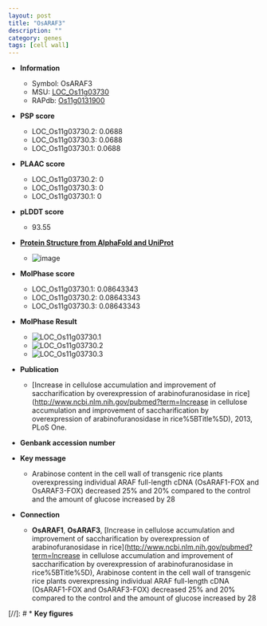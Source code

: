```yaml
---
layout: post
title: "OsARAF3"
description: ""
category: genes
tags: [cell wall]
---
```


* **Information**  
    + Symbol: OsARAF3  
    + MSU: [LOC_Os11g03730](http://rice.plantbiology.msu.edu/cgi-bin/ORF_infopage.cgi?orf=LOC_Os11g03730)  
    + RAPdb: [Os11g0131900](http://rapdb.dna.affrc.go.jp/viewer/gbrowse_details/irgsp1?name=Os11g0131900)  

* **PSP score**  
    + LOC_Os11g03730.2: 0.0688 
    + LOC_Os11g03730.3: 0.0688 
    + LOC_Os11g03730.1: 0.0688 

* **PLAAC score**  
    + LOC_Os11g03730.2: 0 
    + LOC_Os11g03730.3: 0 
    + LOC_Os11g03730.1: 0 

* **pLDDT score**
    + 93.55

* **[Protein Structure from AlphaFold and UniProt](https://www.uniprot.org/uniprotkb/Q2RAZ7/entry#structure)**
    + ![image](https://ricepsp.github.io/images/Q2/AF-Q2RAZ7-F1.png)

* **MolPhase score**
    + LOC_Os11g03730.1: 0.08643343
    + LOC_Os11g03730.2: 0.08643343
    + LOC_Os11g03730.3: 0.08643343

* **MolPhase Result**
    + ![LOC_Os11g03730.1](https://304243504.github.io/Pictures/LOC_Os11g/LOC_Os11g03730.1.png)
    + ![LOC_Os11g03730.2](https://304243504.github.io/Pictures/LOC_Os11g/LOC_Os11g03730.2.png)
    + ![LOC_Os11g03730.3](https://304243504.github.io/Pictures/LOC_Os11g/LOC_Os11g03730.3.png)

* **Publication**  
    + [Increase in cellulose accumulation and improvement of saccharification by overexpression of arabinofuranosidase in rice](http://www.ncbi.nlm.nih.gov/pubmed?term=Increase in cellulose accumulation and improvement of saccharification by overexpression of arabinofuranosidase in rice%5BTitle%5D), 2013, PLoS One.

* **Genbank accession number**  

* **Key message**  
    + Arabinose content in the cell wall of transgenic rice plants overexpressing individual ARAF full-length cDNA (OsARAF1-FOX and OsARAF3-FOX) decreased 25% and 20% compared to the control and the amount of glucose increased by 28

* **Connection**  
    + __OsARAF1__, __OsARAF3__, [Increase in cellulose accumulation and improvement of saccharification by overexpression of arabinofuranosidase in rice](http://www.ncbi.nlm.nih.gov/pubmed?term=Increase in cellulose accumulation and improvement of saccharification by overexpression of arabinofuranosidase in rice%5BTitle%5D), Arabinose content in the cell wall of transgenic rice plants overexpressing individual ARAF full-length cDNA (OsARAF1-FOX and OsARAF3-FOX) decreased 25% and 20% compared to the control and the amount of glucose increased by 28

[//]: # * **Key figures**  


